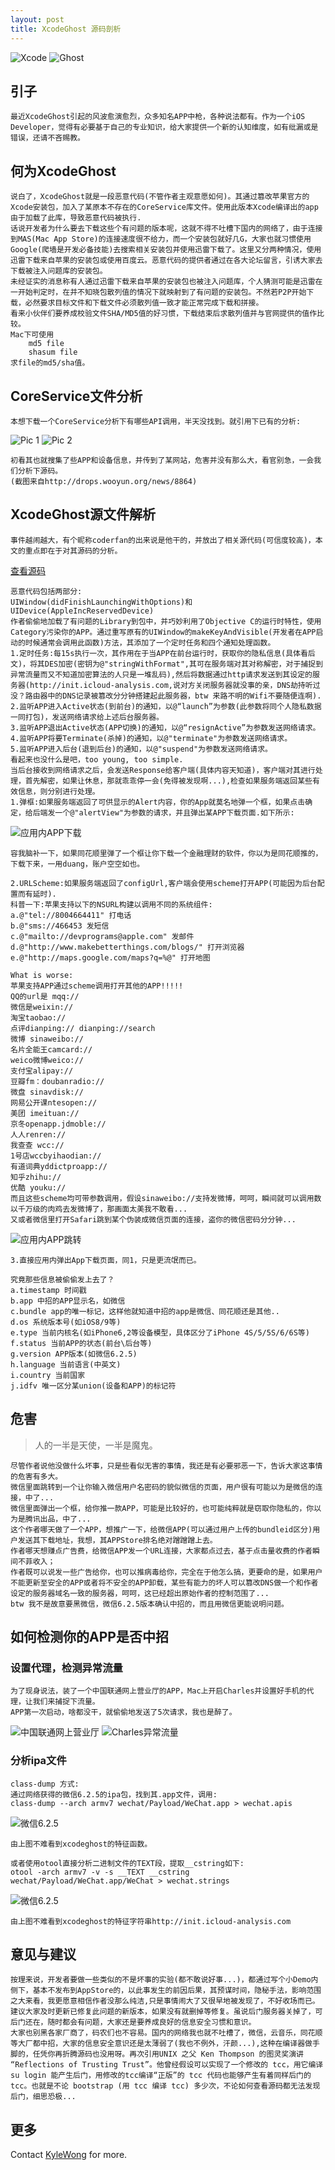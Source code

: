 ```yaml
---
layout: post
title: XcodeGhost 源码剖析
---
```


![Xcode](https://raw.githubusercontent.com/kangwang1988/kangwang1988.github.io/master/_images/xcodeghost_4.jpg)
![Ghost](https://raw.githubusercontent.com/kangwang1988/kangwang1988.github.io/master/_images/xcodeghost_5.jpeg)
## 引子
	
	最近XcodeGhost引起的风波愈演愈烈，众多知名APP中枪，各种说法都有。作为一个iOS Developer，觉得有必要基于自己的专业知识，给大家提供一个新的认知维度，如有纰漏或是错误，还请不吝赐教。
## 何为XcodeGhost
	说白了，XcodeGhost就是一段恶意代码(不管作者主观意愿如何)。其通过篡改苹果官方的Xcode安装包，加入了某原本不存在的CoreService库文件。使用此版本Xcode编译出的app由于加载了此库，导致恶意代码被执行.
	话说开发者为什么要去下载这些个有问题的版本呢，这就不得不吐槽下国内的网络了，由于连接到MAS(Mac App Store)的连接速度很不给力，而一个安装包就好几G，大家也就习惯使用Google(爬墙是开发必备技能)去搜索相关安装包并使用迅雷下载了。这里又分两种情况，使用迅雷下载来自苹果的安装包或使用百度云。恶意代码的提供者通过在各大论坛留言，引诱大家去下载被注入问题库的安装包。
	未经证实的消息称有人通过迅雷下载来自苹果的安装包也被注入问题库，个人猜测可能是迅雷在一开始判定时，在并不知晓包散列值的情况下就映射到了有问题的安装包。不然若P2P开始下载，必然要求目标文件和下载文件必须散列值一致才能正常完成下载和拼接。
	看来小伙伴们要养成校验文件SHA/MD5值的好习惯，下载结束后求散列值并与官网提供的值作比较。
	Mac下可使用
		md5 file 
		shasum file
	求file的md5/sha值。
## CoreService文件分析
	本想下载一个CoreService分析下有哪些API调用，半天没找到。就引用下已有的分析:
![Pic 1](https://raw.githubusercontent.com/kangwang1988/kangwang1988.github.io/master/_images/xcodeghost_1.jpg)
![Pic 2](https://raw.githubusercontent.com/kangwang1988/kangwang1988.github.io/master/_images/xcodeghost_2.png)

	初看其也就搜集了些APP和设备信息，并传到了某网站，危害并没有那么大，看官别急，一会我们分析下源码。
	(截图来自http://drops.wooyun.org/news/8864)
## XcodeGhost源文件解析
	事件越闹越大，有个昵称coderfan的出来说是他干的，并放出了相关源代码(可信度较高)，本文的重点即在于对其源码的分析。
[查看源码](https://github.com/XcodeGhostSource/XcodeGhost)
	
	恶意代码包括两部分:
	UIWindow(didFinishLaunchingWithOptions)和UIDevice(AppleIncReservedDevice)
	作者偷偷地加载了有问题的Library到包中，并巧妙利用了Objective C的运行时特性，使用Category污染你的APP。通过重写原有的UIWindow的makeKeyAndVisible(开发者在APP启动的时候通常会调用此函数)方法，其添加了一个定时任务和四个通知处理函数。
	1.定时任务:每15s执行一次，其作用在于当APP在前台运行时，获取你的隐私信息(具体看后文)，将其DES加密(密钥为@"stringWithFormat",其可在服务端对其对称解密，对于捕捉到异常流量而又不知道加密算法的人只是一堆乱码),然后将数据通过http请求发送到其设定的服务器(http://init.icloud-analysis.com,说对方关闭服务器就没事的亲，DNS劫持听过没？路由器中的DNS记录被篡改分分钟搭建起此服务器，btw 来路不明的Wifi不要随便连啊).
	2.监听APP进入Active状态(到前台)的通知，以@“launch”为参数(此参数将同个人隐私数据一同打包)，发送网络请求给上述后台服务器。
	3.监听APP退出Active状态(APP切换)的通知，以@“resignActive”为参数发送网络请求。
	4.监听APP将要Terminate(杀掉)的通知，以@"terminate"为参数发送网络请求。
	5.监听APP进入后台(退到后台)的通知，以@"suspend"为参数发送网络请求。
	看起来也没什么是吧，too young, too simple.
	当后台接收到网络请求之后，会发送Response给客户端(具体内容天知道)，客户端对其进行处理，首先解密，如果让休息，那就乖乖停一会(免得被发现啊...),检查如果服务端返回某些有效信息，则分别进行处理。
	1.弹框:如果服务端返回了可供显示的Alert内容，你的App就莫名地弹一个框，如果点击确定，给后端发一个@"alertView"为参数的请求，并且弹出某APP下载页面.如下所示:
	
![应用内APP下载](https://raw.githubusercontent.com/kangwang1988/kangwang1988.github.io/master/_images/xcodeghost_3.jpg)
	
	容我脑补一下，如果同花顺里弹了一个框让你下载一个金融理财的软件，你以为是同花顺推的，下载下来，一用duang，账户空空如也。
	
	2.URLScheme:如果服务端返回了configUrl,客户端会使用scheme打开APP(可能因为后台配置而有延时).
	科普一下:苹果支持以下的NSURL构建以调用不同的系统组件:
	a.@"tel://8004664411" 打电话
	b.@"sms://466453 发短信
	c.@"mailto://devprograms@apple.com" 发邮件
	d.@"http://www.makebetterthings.com/blogs/" 打开浏览器
	e.@"http://maps.google.com/maps?q=%@" 打开地图
	
	What is worse:
	苹果支持APP通过scheme调用打开其他的APP!!!!!
	QQ的url是 mqq:// 
	微信是weixin:// 
	淘宝taobao:// 
	点评dianping:// dianping://search 
	微博 sinaweibo:// 
	名片全能王camcard:// 
	weico微博weico:// 
	支付宝alipay:// 
	豆瓣fm：doubanradio:// 
	微盘 sinavdisk:// 
	网易公开课ntesopen://
	美团 imeituan:// 
	京冬openapp.jdmoble:// 
	人人renren:// 
	我查查 wcc:// 
	1号店wccbyihaodian:// 
	有道词典yddictproapp:// 
	知乎zhihu://
	优酷 youku://
	而且这些scheme均可带参数调用，假设sinaweibo://支持发微博，呵呵，瞬间就可以调用数以千万级的肉鸡去发微博了，那画面太美我不敢看...
	又或者微信里打开Safari跳到某个伪装成微信页面的连接，盗你的微信密码分分钟...
![应用内APP跳转](https://raw.githubusercontent.com/kangwang1988/kangwang1988.github.io/master/_images/xcodeghost_10.jpg)
	
	3.直接应用内弹出App下载页面，同1，只是更流氓而已。
	
	究竟那些信息被偷偷发上去了？
	a.timestamp 时间戳
	b.app 中招的APP显示名，如微信
	c.bundle app的唯一标记，这样他就知道中招的app是微信、同花顺还是其他..
	d.os 系统版本号(如iOS8/9等)
	e.type 当前内核名(如iPhone6,2等设备模型，具体区分了iPhone 4S/5/5S/6/6S等)
	f.status 当前APP的状态(前台\后台等) 
	g.version APP版本(如微信6.2.5)
	h.language 当前语言(中英文)
	i.country 当前国家
	j.idfv 唯一区分某union(设备和APP)的标记符
## 危害

>人的一半是天使，一半是魔鬼。

	尽管作者说他没做什么坏事，只是些看似无害的事情，我还是有必要邪恶一下，告诉大家这事情的危害有多大。
	微信里面跳转到一个让你输入微信用户名密码的貌似微信的页面，用户很有可能以为是微信的连接，中了...
	微信里面弹出一个框，给你推一款APP，可能是比较好的，也可能纯粹就是窃取你隐私的，你以为是腾讯出品，中了...
	这个作者哪天做了一个APP，想推广一下，给微信APP(可以通过用户上传的bundleid区分)用户发送其下载地址，我想，其APPStore排名绝对蹭蹭蹭上去。
	作者哪天想赚点广告费，给微信APP发一个URL连接，大家都点过去，基于点击量收费的作者瞬间不菲收入；
	作者既可以说发一些广告给你，也可以推病毒给你，完全在于他怎么搞，更要命的是，如果用户不能更新至安全的APP或者将不安全的APP卸载，某些有能力的坏人可以篡改DNS做一个和作者设定的服务器域名一致的服务器，呵呵，这已经超出原始作者的控制范围了...
	btw 我不是故意要黑微信，微信6.2.5版本确认中招的，而且用微信更能说明问题。
	
## 如何检测你的APP是否中招
### 设置代理，检测异常流量
	为了现身说法，装了一个中国联通网上营业厅的APP，Mac上开启Charles并设置好手机的代理，让我们来捕捉下流量。
	APP第一次启动，啥都没干，就偷偷地发送了5次请求，我也是醉了。
![中国联通网上营业厅](https://raw.githubusercontent.com/kangwang1988/kangwang1988.github.io/master/_images/xcodeghost_8.jpg)
![Charles异常流量](https://raw.githubusercontent.com/kangwang1988/kangwang1988.github.io/master/_images/xcodeghost_9.png)
### 分析ipa文件
	class-dump 方式:
	通过网络获得的微信6.2.5的ipa包，找到其.app文件，调用:
	class-dump --arch armv7 wechat/Payload/WeChat.app > wechat.apis
![微信6.2.5](https://raw.githubusercontent.com/kangwang1988/kangwang1988.github.io/master/_images/xcodeghost_6.png)
	
	由上图不难看到xcodeghost的特征函数。
	
	或者使用otool直接分析二进制文件的TEXT段，提取__cstring如下:
	otool -arch armv7 -v -s __TEXT __cstring wechat/Payload/WeChat.app/WeChat > wechat.strings
![微信6.2.5](https://github.com/kangwang1988/kangwang1988.github.io/raw/master/_images/xcodeghost_7.png)
	
	由上图不难看到xcodeghost的特征字符串http://init.icloud-analysis.com
## 意见与建议

	按理来说，开发者要做一些类似的不是坏事的实验(都不敢说好事...)，都通过写个小Demo内侧下，基本不发布到AppStore的，以此事发生的前因后果，其预谋时间，隐秘手法，影响范围之大来看，我更愿意相信作者没那么纯洁,只是事情闹大了又很早地被发现了，不好收场而已。
	建议大家及时更新已修复此问题的新版本，如果没有就删掉等修复。虽说后门服务器关掉了，可后门还在，随时都会有问题，大家还是要养成良好的信息安全习惯和意识。
	大家也别黑各家厂商了，码农们也不容易。国内的网络我也就不吐槽了，微信，云音乐，同花顺等大厂都中招，大家的信息安全意识还是太薄弱了(我也不例外，汗颜...),这种在编译器做手脚的，任凭你再折腾源码也没用呀。再次引用UNIX 之父 Ken Thompson 的图灵奖演讲 “Reflections of Trusting Trust”。他曾经假设可以实现了一个修改的 tcc，用它编译 su login 能产生后门，用修改的tcc编译“正版”的 tcc 代码也能够产生有着同样后门的 tcc。也就是不论 bootstrap (用 tcc 编译 tcc) 多少次，不论如何查看源码都无法发现后门，细思恐极...


## 更多
Contact [KyleWong](mailto:kang.wang1988@gmail.com) for more.